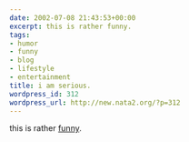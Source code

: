 ```yaml
---
date: 2002-07-08 21:43:53+00:00
excerpt: this is rather funny.
tags:
- humor
- funny
- blog
- lifestyle
- entertainment
title: i am serious.
wordpress_id: 312
wordpress_url: http://new.nata2.org/?p=312
---
```


this is rather <a href="http://www.geekissues.org/quotes/?top">funny</a>.
